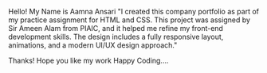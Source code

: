 Hello! My Name is Aamna Ansari 
"I created this company portfolio as part of my practice assignment for HTML and CSS. 
This project was assigned by Sir Ameen Alam from PIAIC, and it helped me refine my front-end development skills. 
The design includes a fully responsive layout, animations, and a modern UI/UX design approach."

Thanks! Hope you like my work 
Happy Coding....
